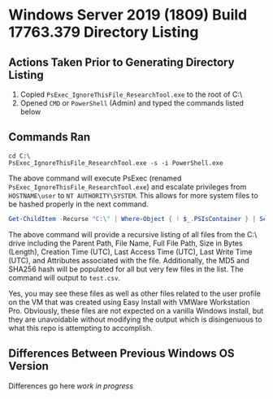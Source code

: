 # Windows Server 2019 (1809) Build 17763.379 Directory Listing

## Actions Taken Prior to Generating Directory Listing

1. Copied `PsExec_IgnoreThisFile_ResearchTool.exe` to the root of C:\
2. Opened `CMD` or `PowerShell` (Admin) and typed the commands listed below

## Commands Ran

```
cd C:\
PsExec_IgnoreThisFile_ResearchTool.exe -s -i PowerShell.exe
```

The above command will execute PsExec (renamed `PsExec_IgnoreThisFile_ResearchTool.exe`) and escalate privileges from `HOSTNAME\user` to `NT AUTHORITY\SYSTEM`. This allows for more system files to be hashed properly in the next command.

```PowerShell
Get-ChildItem -Recurse "C:\" | Where-Object { ! $_.PSIsContainer } | Select-Object DirectoryName,Name,FullName,Length,@{N='CreationTimeUtc';E={(Get-Date -Format "s" $_.CreationTimeUtc).Replace("T", " ")}},@{N='LastAccessTimeUtc';E={(Get-Date -Format "s" $_.LastAccessTimeUtc).Replace("T", " ")}},@{N='LastWriteTimeUtc';E={(Get-Date -Format "s" $_.LastWriteTimeUtc).Replace("T", " ")}},Attributes,@{N='MD5';E={(Get-FileHash $_.FullName -Algorithm MD5).Hash}},@{N='SHA256';E={(Get-FileHash $_.FullName -Algorithm SHA256).Hash}},@{N='Sddl';E={(Get-Acl $_.FullName).Sddl}} | Export-Csv C:\test.csv -NoTypeInformation
```

The above command will provide a recursive listing of all files from the C:\ drive including the Parent Path, File Name, Full File Path, Size in Bytes (Length), Creation Time (UTC), Last Access Time (UTC), Last Write Time (UTC), and Attributes associated with the file. Additionally, the MD5 and SHA256 hash will be populated for all but very few files in the list. The command will output to `test.csv`. 

Yes, you may see these files as well as other files related to the user profile on the VM that was created using Easy Install with VMWare Workstation Pro. Obviously, these files are not expected on a vanilla Windows install, but they are unavoidable without modifying the output which is disingenuous to what this repo is attempting to accomplish.

## Differences Between Previous Windows OS Version

Differences go here *work in progress*
